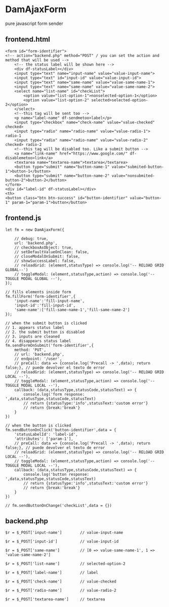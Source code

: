 # DamAjaxForm
pure javascript form sender

frontend.html
--------------------------------------------------------------------------------------------------------------

	<form id="form-identifier">
	<!-- action="backend.php" method="POST" / you can set the action and method that will be used -->
		<!-- the status label will be shown here -->
		<div df-statusLabel></div>
		<input type="text" name="input-name" value="value-input-name">
		<input type="text" id="input-id" value="value-input-id">
		<input type="text" name="same-name" value="value-same-name-1">
		<input type="text" name="same-name" value="value-same-name-2">
		<select name="list-name" id="checkList">
			<option value="list-option-1">nonselected-option-1</option>
			<option value="list-option-2" selected>selected-option-2</option>
		</select>
		<!--this tag will be sent too -->
		<p name="label-name" df-sendmetoo>label</p>
		<input type="checkbox" name="check-name" value="value-checked" checked>
		<input type="radio" name="radio-name" value="value-radio-1"> radio-1
		<input type="radio" name="radio-name" value="value-radio-2" checked> radio-2
		<!--this tag will be disabled too. Like a submit button -->
		<a name="link-name" href="https://www.google.com/" df-disablemetoo>link</a>
		<textarea name="textarea-name">textarea</textarea>
		<button type="submit" name="button-name-1" value="submited-button-1">button-1</button>
		<button type="submit" name="button-name-2" value="nonsubmited-button-2">button-2</button>
	</form>
	<div id="label-id" df-statusLabel></div>
	<th>
	<button class="btn btn-success" id="button-identifier" value="button-1" param-1="param-1">button</button>

frontend.js
--------------------------------------------------------------------------------------------------------------

    let fm = new DamAjaxForm({

		// debug: true,
		url: 'backend.php',
		// checkboxAsObject: true,
		// setDefaultValueOnClean: false,
		// closeModalOnSubmit: false,
		// showSuccessLabel: false,
		// reloadGrid: (element,statusType) => console.log('-- RELOAD GRID GLOBAL--')
		// toggleModal: (element,statusType,action) => console.log('-- TOGGLE MODAL GLOBAL --'),
	});

    // fills elements inside form
	fm.fillForm('form-identifier',{
		'input-name':'fill-input-name',
		'input-id':'fill-input-id',
		'same-name':['fill-same-name-1','fill-same-name-2']
	});

    // when the submit button is clicked
    // 1. appears status label
    // 2. the submit button is disabled
    // 3. inputs are cleaned
    // 4. disappears status label
	fm.sendFormOnSubmit('form-identifier',{
		method: 'PUT',
        // url: 'backend.php',
		// endpoint: '/user',
		// preCall: data => {console.log('Precall -> ',data); return false;}, // puede devolver el texto de error
		// reloadGrid: (element,statusType) => console.log('-- RELOAD GRID LOCAL --'),
		// toggleModal: (element,statusType,action) => console.log('-- TOGGLE MODAL LOCAL --'),
		callback: (data,statusType,statusCode,statusText) => {
			console.log('form response: ',data,statusType,statusCode,statusText)
			// return {statusType:'info',statusText:'custom error'}
			// return {break:'break'}
		}
	})
    
    // when the button is clicked
    fm.sendButtonOnClick('button-identifier',data = {
		'statusLabelId': 'label-id',
		'attributes': ['param-1'],
		// preCall: data => {console.log('Precall -> ',data); return false;}, // puede devolver el texto de error
		// reloadGrid: (element,statusType) => console.log('-- RELOAD GRID LOCAL --'),
		// toggleModal: (element,statusType,action) => console.log('-- TOGGLE MODAL LOCAL --'),
		callback: (data,statusType,statusCode,statusText) => {
			console.log('button response: ',data,statusType,statusCode,statusText)
			// return {statusType:'info',statusText:'custom error'}
			// return {break:'break'}
		}
	})

	// fm.sendButtonOnChange('checkList',data = {})

backend.php
--------------------------------------------------------------------------------------------------------------

	$r = $_POST['input-name']        // value-input-name

	$r = $_POST['input-id']          // value-input-id

	$r = $_POST['same-name']         // [0 => value-same-name-1', 1 => 'value-same-name-2']

	$r = $_POST['list-name']         // selected-option-2

	$r = $_POST['label-name']        // label

	$r = $_POST['check-name']        // value-checked

	$r = $_POST['radio-name']        // value-radio-2

	$r = $_POST['textarea-name']     // textarea